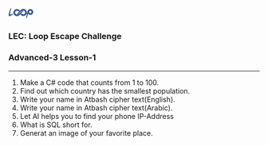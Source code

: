 <img src='../loop.png' width='10%'>

### LEC: Loop Escape Challenge
### Advanced-3 Lesson-1
---
1. Make a C# code that counts from 1 to 100.
2. Find out which country has the smallest population.
3. Write your name in Atbash cipher text(English).
4. Write your name in Atbash cipher text(Arabic).
5. Let AI helps you to find your phone IP-Address
6. What is SQL short for.
7. Generat an image of your favorite place.

